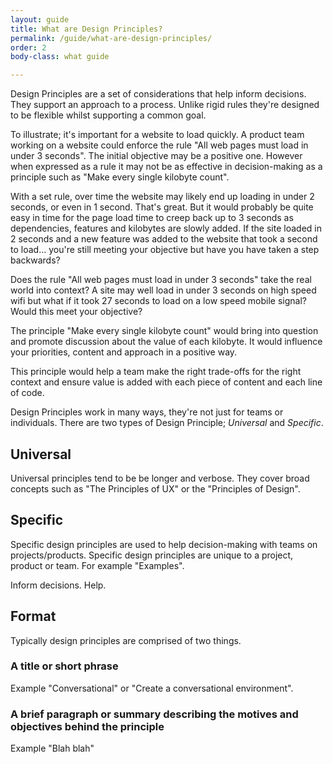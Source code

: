 ```yaml
---
layout: guide
title: What are Design Principles?
permalink: /guide/what-are-design-principles/
order: 2
body-class: what guide

---
```


<p class="h3 bold">Design Principles are a set of considerations that help inform decisions. They support an approach to a process. Unlike rigid rules they're designed to be flexible whilst supporting a common goal.</p>


To illustrate; it's important for a website to load quickly. A product team working on a website could enforce the rule "All web pages must load in under 3 seconds". The initial objective may be a positive one. However when expressed as a rule it may not be as effective in decision-making as a principle such as "Make every single kilobyte count".

With a set rule, over time the website may likely end up loading in under 2 seconds, or even in 1 second. That's great. But it would probably be quite easy in time for the page load time to creep back up to 3 seconds as dependencies, features and kilobytes are slowly added. If the site loaded in 2 seconds and a new feature was added to the website that took a second to load… you're still meeting your objective but have you have taken a step backwards?

Does the rule "All web pages must load in under 3 seconds" take the real world into context? A site may well load in under 3 seconds on high speed wifi but what if it took 27 seconds to load on a low speed mobile signal? Would this meet your objective?

The principle "Make every single kilobyte count" would bring into question and promote discussion about the value of each kilobyte. It would influence your priorities, content and approach in a positive way.

This principle would help a team make the right trade-offs for the right context and ensure value is added with each piece of content and each line of code.

Design Principles work in many ways, they're not just for teams or individuals. There are two types of Design Principle; _Universal_ and _Specific_.


## Universal

Universal principles tend to be be longer and verbose. They cover broad concepts such as "The Principles of UX" or the "Principles of Design".

## Specific

Specific design principles are used to help decision-making with teams on projects/products. Specific design principles are unique to a project, product or team. For example "Examples".

Inform decisions. Help.

## Format

Typically design principles are comprised of two things.

### A title or short phrase
Example "Conversational" or "Create a conversational environment".

### A brief paragraph or summary describing the motives and objectives behind the principle

Example "Blah blah"
